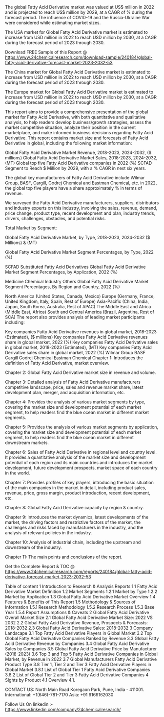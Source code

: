 The global Fatty Acid Derivative market was valued at US$ million in 2022 and is projected to reach US$ million by 2029, at a CAGR of % during the forecast period. The influence of COVID-19 and the Russia-Ukraine War were considered while estimating market sizes.

The USA market for Global Fatty Acid Derivative market is estimated to increase from USD million in 2022 to reach USD million by 2030, at a CAGR during the forecast period of 2023 through 2030.

Download FREE Sample of this Report @ https://www.24chemicalresearch.com/download-sample/240184/global-fatty-acid-derivative-forecast-market-2023-2032-53

The China market for Global Fatty Acid Derivative  market is estimated to increase from USD million in 2022 to reach USD million by 2030, at a CAGR during the forecast period of 2023 through 2030.

The Europe market for Global Fatty Acid Derivative market is estimated to increase from USD million in 2022 to reach USD million by 2030, at a CAGR during the forecast period of 2023 through 2030.

This report aims to provide a comprehensive presentation of the global market for Fatty Acid Derivative, with both quantitative and qualitative analysis, to help readers develop business/growth strategies, assess the market competitive situation, analyze their position in the current marketplace, and make informed business decisions regarding Fatty Acid Derivative. This report contains market size and forecasts of Fatty Acid Derivative in global, including the following market information:

Global Fatty Acid Derivative Market Revenue, 2018-2023, 2024-2032, ($ millions)
Global Fatty Acid Derivative Market Sales, 2018-2023, 2024-2032, (MT)
Global top five Fatty Acid Derivative companies in 2022 (%)
SCFAD Segment to Reach $ Million by 2029, with a % CAGR in next six years.

The global key manufacturers of Fatty Acid Derivative include Wilmar Group, BASF, Cargill, Godrej Chemical and Eastman Chemical, etc. in 2022, the global top five players have a share approximately % in terms of revenue.

We surveyed the Fatty Acid Derivative manufacturers, suppliers, distributors and industry experts on this industry, involving the sales, revenue, demand, price change, product type, recent development and plan, industry trends, drivers, challenges, obstacles, and potential risks.

Total Market by Segment:

Global Fatty Acid Derivative Market, by Type, 2018-2023, 2024-2032 ($ Millions) & (MT)

Global Fatty Acid Derivative Market Segment Percentages, by Type, 2022 (%)

SCFAD
Substituted Fatty Acid Derivatives
Global Fatty Acid Derivative Market Segment Percentages, by Application, 2022 (%)

Medicine
Chemical Industry
Others
Global Fatty Acid Derivative Market Segment Percentages, By Region and Country, 2022 (%)

North America (United States, Canada, Mexico)
Europe (Germany, France, United Kingdom, Italy, Spain, Rest of Europe)
Asia-Pacific (China, India, Japan, South Korea, Australia, Rest of APAC)
The Middle East and Africa (Middle East, Africa)
South and Central America (Brazil, Argentina, Rest of SCA)
The report also provides analysis of leading market participants including:

Key companies Fatty Acid Derivative revenues in global market, 2018-2023 (Estimated), ($ millions)
Key companies Fatty Acid Derivative revenues share in global market, 2022 (%)
Key companies Fatty Acid Derivative sales in global market, 2018-2023 (Estimated), (MT)
Key companies Fatty Acid Derivative sales share in global market, 2022 (%)
Wilmar Group
BASF
Cargill
Godrej Chemical
Eastman Chemical
Chapter 1: Introduces the definition of Fatty Acid Derivative, market overview.

Chapter 2: Global Fatty Acid Derivative market size in revenue and volume.

Chapter 3: Detailed analysis of Fatty Acid Derivative manufacturers competitive landscape, price, sales and revenue market share, latest development plan, merger, and acquisition information, etc.

Chapter 4: Provides the analysis of various market segments by type, covering the market size and development potential of each market segment, to help readers find the blue ocean market in different market segments.

Chapter 5: Provides the analysis of various market segments by application, covering the market size and development potential of each market segment, to help readers find the blue ocean market in different downstream markets.

Chapter 6: Sales of Fatty Acid Derivative in regional level and country level. It provides a quantitative analysis of the market size and development potential of each region and its main countries and introduces the market development, future development prospects, market space of each country in the world.

Chapter 7: Provides profiles of key players, introducing the basic situation of the main companies in the market in detail, including product sales, revenue, price, gross margin, product introduction, recent development, etc.

Chapter 8: Global Fatty Acid Derivative capacity by region & country.

Chapter 9: Introduces the market dynamics, latest developments of the market, the driving factors and restrictive factors of the market, the challenges and risks faced by manufacturers in the industry, and the analysis of relevant policies in the industry.

Chapter 10: Analysis of industrial chain, including the upstream and downstream of the industry.

Chapter 11: The main points and conclusions of the report.

Get the Complete Report & TOC @ https://www.24chemicalresearch.com/reports/240184/global-fatty-acid-derivative-forecast-market-2023-2032-53

Table of content
1 Introduction to Research & Analysis Reports
1.1 Fatty Acid Derivative Market Definition
1.2 Market Segments
1.2.1 Market by Type
1.2.2 Market by Application
1.3 Global Fatty Acid Derivative Market Overview
1.4 Features & Benefits of This Report
1.5 Methodology & Sources of Information
1.5.1 Research Methodology
1.5.2 Research Process
1.5.3 Base Year
1.5.4 Report Assumptions & Caveats
2 Global Fatty Acid Derivative Overall Market Size
2.1 Global Fatty Acid Derivative Market Size: 2022 VS 2032
2.2 Global Fatty Acid Derivative Revenue, Prospects & Forecasts: 2018-2032
2.3 Global Fatty Acid Derivative Sales: 2018-2032
3 Company Landscape
3.1 Top Fatty Acid Derivative Players in Global Market
3.2 Top Global Fatty Acid Derivative Companies Ranked by Revenue
3.3 Global Fatty Acid Derivative Revenue by Companies
3.4 Global Fatty Acid Derivative Sales by Companies
3.5 Global Fatty Acid Derivative Price by Manufacturer (2018-2023)
3.6 Top 3 and Top 5 Fatty Acid Derivative Companies in Global Market, by Revenue in 2022
3.7 Global Manufacturers Fatty Acid Derivative Product Type
3.8 Tier 1, Tier 2 and Tier 3 Fatty Acid Derivative Players in Global Market
3.8.1 List of Global Tier 1 Fatty Acid Derivative Companies
3.8.2 List of Global Tier 2 and Tier 3 Fatty Acid Derivative Companies
4 Sights by Product
4.1 Overview
4.1.

CONTACT US:
North Main Road Koregaon Park, Pune, India - 411001.
International: +1(646)-781-7170
Asia: +91 9169162030

Follow Us On linkedin :- https://www.linkedin.com/company/24chemicalresearch/
